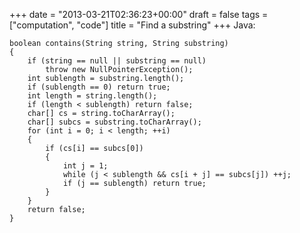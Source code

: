 +++
date = "2013-03-21T02:36:23+00:00"
draft = false
tags = ["computation", "code"]
title = "Find a substring"
+++
Java:

    boolean contains(String string, String substring)
    {
        if (string == null || substring == null)
            throw new NullPointerException();
        int sublength = substring.length();
        if (sublength == 0) return true;
        int length = string.length();
        if (length < sublength) return false;
        char[] cs = string.toCharArray();
        char[] subcs = substring.toCharArray();
        for (int i = 0; i < length; ++i)
        {
            if (cs[i] == subcs[0])
            {
                int j = 1;
                while (j < sublength && cs[i + j] == subcs[j]) ++j;
                if (j == sublength) return true;
            }
        }
        return false;
    }
